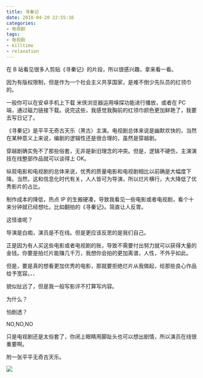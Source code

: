 ```yaml
---
title: 寻秦记
date: 2018-04-20 22:55:16
categories:
- 电视剧
tags:
- 电视剧
- killtime
- relaxation
---
```

在 B 站看见很多人剪贴《寻秦记》的片段，所以很感兴趣，拿来看一看。

因为有版权限制，但是作为一个社会主义共享国家，是难不倒少先队员的红领巾的。

 <!-- more -->

一般你可以在安卓手机上下载 米侠浏览器运用嗅探功能进行播放，或者在 PC 端，通过磁力链接下载。说完这些，我感觉我胸前的红领巾颜色更加鲜艳了，我要去写日记了。

《寻秦记》是平平无奇古天乐（黑古）主演。电视剧总体来说是幽默欢快的，当然在某种意义上来说，编剧的逻辑性还是很合理的，虽然是穿越剧。

穿越剧确实免不了那些俗套，无非是新旧理念的冲突。但是，逻辑不硬伤，主演演技在线整部作品就可以谈得上 OK。

纵观电影和电视剧的总体来说，优秀的质量电影和电视剧相比以前确是大幅度下降。当然，这和信息化时代有关，人人皆可为导演，所以烂片横行，大大降低了优秀影片的占比。

制作成本的降低，热点 IP 的生搬硬凑，导致我看见一些电影或者电视剧，看个十来分钟就已经想吐。比如翻拍的《寻秦记》。简直让人反胃。

这怪谁呢？

导演是白痴，演员是不在线。但是更应该反思的是我们自己。

正是因为有人买这些电影或者电视剧的账，导致不需要付出努力就可以获得大量的金钱。你要是拍烂片能赚几千万，我想你会拍的更加离谱，人性，不外乎如此。

但是，要是真的想看更加优秀的电影，那就要拒绝烂片从我做起，给那些良心作品给予宽容。、、

貌似扯远了，但是我一般写影评不打算写内容。

为什么？

怕剧透？

NO,NO,NO

只是电视剧还是太俗套了，你闭上眼睛用脚趾头也可以想出剧情，所以演员在线很重要啊。

附一张平平无奇古天乐。

![](/images/TV_series/0.jpg)
